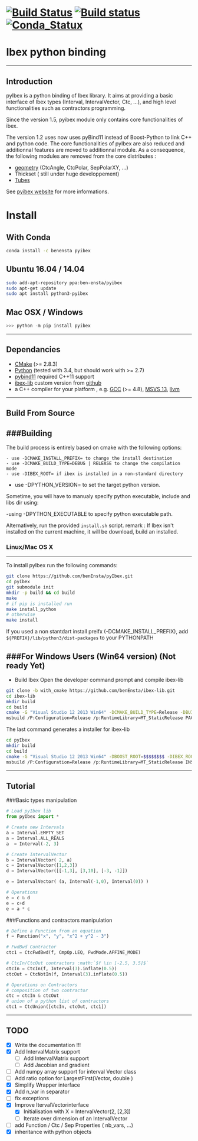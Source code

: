 [![Build Status](https://travis-ci.org/benEnsta/pyIbex.svg?branch=master)](https://travis-ci.org/benEnsta/pyIbex)
[![Build status](https://ci.appveyor.com/api/projects/status/ughoj13u2rve6mw0?svg=true)](https://ci.appveyor.com/project/benEnsta/pyibex)
[![Conda_Statux](https://anaconda.org/benensta/pyibex/badges/installer/conda.svg)](https://ci.appveyor.com/project/benEnsta/pyibex)
==========================
Ibex python binding
==========================

--------------------------
Introduction
--------------------------
pyIbex is a python binding of Ibex library. It aims at providing a basic interface
of Ibex types (Interval, IntervalVector, Ctc, ...),  and high level functionalities such as
contractors programming.

Since the version 1.5, pyibex module only contains core functionalities of ibex.

The version 1.2 uses now uses pyBind11 instead of Boost-Python to link C++ and python code.
The core functionalities of pyIbex are also reduced and additionnal features are moved to additionnal module.
As a consequence, the following modules are removed from the core distributes :
 + [geometry](https://github.com/benEnsta/ibex-geometry) (CtcAngle, CtcPolar, SepPolarXY, ...)
 + Thickset ( still under huge developpement)
 + [Tubes](https://github.com/SimonRohou/tube-lib)

 See [pyibex website](http://www.ensta-bretagne.fr/desrochers/pyIbex/) for more informations.

# Install

## With Conda
```bash
conda install -c benensta pyibex
```


## Ubuntu 16.04 / 14.04
```bash
sudo add-apt-repository ppa:ben-ensta/pyibex
sudo apt-get update
sudo apt install python3-pyibex
```

## Mac OSX / Windows
```python
>>> python -m pip install pyibex
```

--------------------------
Dependancies
--------------------------

+ [CMake](http://www.cmake.org "CMake project page") (>= 2.8.3)
+ [Python](http://www.python.org "Python home page") (tested with 3.4, but should work with >= 2.7)
+ [pybind11](https://github.com/wjakob/pybind11) required C++11 support
+ [ibex-lib](http://www.ibex-lib.org/) custom version from [github](https://github.com/benEnsta/ibex-lib/tree/pyIbex_version_3)
+ a C++ compiler for your platform , e.g. [GCC](http://gcc.gnu.org "GCC home") (>= 4.8), [MSVS 13](https://www.visualstudio.com "Visual Studio 2014"), [llvm](http://llvm.org "llvm")


-----------------
Build From Source
-----------------

###Building
--------------------------------------

The build process is entirely based on cmake with the following options:

	- use -DCMAKE_INSTALL_PREFIX= to change the install destination
	- use -DCMAKE_BUILD_TYPE=DEBUG | RELEASE to change the compilation mode
	- use -DIBEX_ROOT= if ibex is installed in a non-standard directory
  - use -DPYTHON_VERSION= to set the target python version.

Sometime, you will have to manualy specify python executable, include and libs dir using:

  -using -DPYTHON_EXECUTABLE to specify python executable path.

Alternatively, run the provided `install.sh` script.
remark : If Ibex isn't installed on the current machine, it will be download, build an installed.


### Linux/Mac OS X
--------------------------------------

To install pyIbex run the following commands:
```bash
git clone https://github.com/benEnsta/pyIbex.git
cd pyIbex
git submodule init
mkdir -p build && cd build
make
# if pip is installed run
make install_python
# otherwise
make install
```
If you used a non stantdart install preifx (-DCMAKE_INSTALL_PREFIX),
add `${PREFIX}/lib/python3/dist-packages` to your PYTHONPATH

###For Windows Users (Win64 version) (Not ready Yet)
--------------------------------------
+ Build Ibex
  Open the developer command prompt and compile ibex-lib
```bash
git clone -b with_cmake https://github.com/benEnsta/ibex-lib.git
cd ibex-lib
mkdir build
cd build
cmake -G "Visual Studio 12 2013 Win64" -DCMAKE_BUILD_TYPE=Release -DBUILD_TESTS=OFF ../
msbuild /P:Configuration=Release /p:RuntimeLibrary=MT_StaticRelease PACKAGE.vcxproj
```

The last command generates a installer for ibex-lib
```bash
cd pyIbex
mkdir build
cd build
cmake -G "Visual Studio 12 2013 Win64" -DBOOST_ROOT=$$$$$$$$ -DIBEX_ROOT=$$$$$$$$ -DPYTHON_EXECUTABLE=$$$$$$$$ ../
msbuild /P:Configuration=Release /p:RuntimeLibrary=MT_StaticRelease INSTALL.vcxproj
```

--------------------------
Tutorial
--------------------------
###Basic types manipulation

```python
# Load pyIbex lib
from pyIbex import *

# Create new Intervals
a = Interval.EMPTY_SET
a = Interval.ALL_REALS
a  = Interval(-2, 3)

# Create IntervalVector
b = IntervalVector( 2, a)
c = IntervalVector([1,2,3])
d = IntervalVector([[-1,3], [3,10], [-3, -1]])

e = IntervalVector( (a, Interval(-1,0), Interval(0)) )

# Operations
e = c & d
e = c+d
e = a * c
```

###Functions and contractors manipulation
```python
# Define a Function from an equation
f = Function("x", "y", "x^2 + y^2 - 3")

# FwdBwd Contractor
ctc1 = CtcFwdBwd(f, CmpOp.LEQ, FwdMode.AFFINE_MODE)

# CtcIn/CtcOut contractors :math:`$f \in [-2.5, 3.5]$`
ctcIn = CtcIn(f, Interval(3).inflate(0.5))
ctcOut = CtcNotIn(f, Interval(3).inflate(0.5))

# Operations on Contractors
# composition of two contractor
ctc = ctcIn & ctcOut
# union of a python list of contractors
ctc1 = CtcUnion([ctcIn, ctcOut, ctc1])

```

--------------------------
TODO
--------------------------
- [X] Write the documentation !!!
- [X] Add IntervalMatrix support
	- [ ] Add IntervalMatrix support
	- [ ] Add Jacobian and gradient
- [ ] Add numpy array support for interval Vector class
- [ ] Add ratio option for LargestFirst(Vector, double )
- [X] Simplify Wrapper interface
- [X] Add n_var in separator
- [ ] fix exceptions
- [X] Improve ItervalVectorinterface
	- [X] Initialisation with X = IntervalVector(2, [2,3])
	- [ ] Iterate over dimension of an IntervalVector
- [ ] add Function / Ctc / Sep Properties ( nb_vars, ...)
- [X] inheritance with python objects

